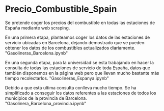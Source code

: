 # Precio_Combustible_Spain
Se pretende coger los precios del combustible en todas las estaciones de España mediante web scraping.

En una primera etapa, planteamos coger los datos de las estaciones de servicio ubicadas en Barcelona, 
dejando demostrado que se pueden obtener los datos de los combustibles actualizados diariamente. "Gasolineras_Barcelona.ipynb"

En una segunda etapa, para la universidad se esta trabajando en hacer la consulta de todas las
estaciones de servicio de toda España, datos que también disponemos en la página web pero que llevan
mucho bastante más tiempo recolectarlos. "Gasolineras_Espanya.ipynb"

Debido a que esta ultima consulta conlleva mucho tiempo. Se ha simplificado a conseguir los datos referentes
a las estaciones de todos los municipios de la provincia de Barcelona. "Gasolinera_Barcelona_provincia.ipynb"
